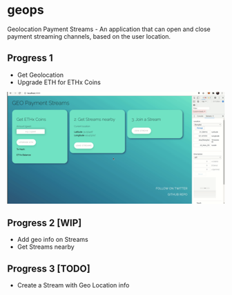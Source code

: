 # geops
Geolocation Payment Streams - An application that can open and close payment streaming channels, based on the user location.

## Progress 1
- Get Geolocation
- Upgrade ETH for ETHx Coins

![](videos-demo/eth-global-progress-1.gif)

## Progress 2 [WIP]
- Add geo info on Streams
- Get Streams nearby

## Progress 3 [TODO]
- Create a Stream with Geo Location info